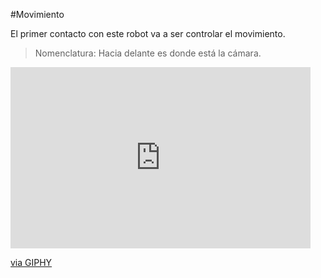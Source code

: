 #Movimiento

El primer contacto con este robot va a ser controlar el movimiento.

>Nomenclatura: Hacia delante es donde está la cámara.

<iframe src="https://giphy.com/embed/J3eLH0ybAZy8g" width="480" height="290" frameBorder="0" class="giphy-embed" allowFullScreen></iframe><p><a href="https://giphy.com/gifs/star-wars-J3eLH0ybAZy8g">via GIPHY</a></p>